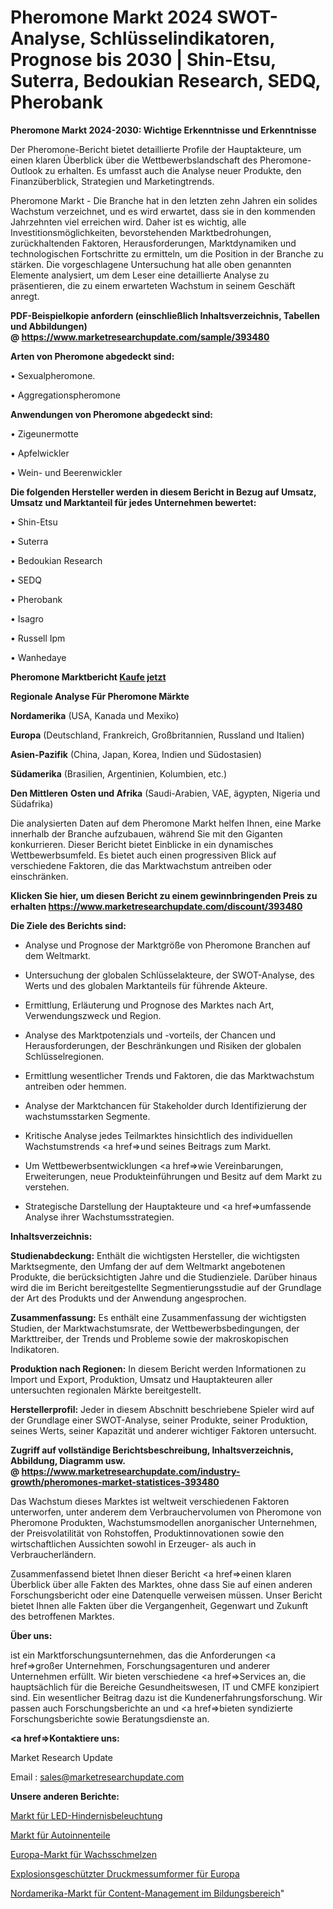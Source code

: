 # Pheromone Markt 2024 SWOT-Analyse, Schlüsselindikatoren, Prognose bis 2030 | Shin-Etsu, Suterra, Bedoukian Research, SEDQ, Pherobank

<strong>Pheromone Markt 2024-2030: Wichtige Erkenntnisse und Erkenntnisse</strong>

Der Pheromone-Bericht bietet detaillierte Profile der Hauptakteure, um einen klaren Überblick über die Wettbewerbslandschaft des Pheromone-Outlook zu erhalten. Es umfasst auch die Analyse neuer Produkte, den Finanzüberblick, Strategien und Marketingtrends.

Pheromone Markt - Die Branche hat in den letzten zehn Jahren ein solides Wachstum verzeichnet, und es wird erwartet, dass sie in den kommenden Jahrzehnten viel erreichen wird. Daher ist es wichtig, alle Investitionsmöglichkeiten, bevorstehenden Marktbedrohungen, zurückhaltenden Faktoren, Herausforderungen, Marktdynamiken und technologischen Fortschritte zu ermitteln, um die Position in der Branche zu stärken. Die vorgeschlagene Untersuchung hat alle oben genannten Elemente analysiert, um dem Leser eine detaillierte Analyse zu präsentieren, die zu einem erwarteten Wachstum in seinem Geschäft anregt.

<strong><b>PDF-Beispielkopie anfordern (einschließlich Inhaltsverzeichnis, Tabellen und Abbildungen) @ </b></strong><strong><a href=https://www.marketresearchupdate.com/sample/393480><strong>https://www.marketresearchupdate.com/sample/393480</u></a></strong></strong>

<strong>Arten von Pheromone abgedeckt sind:</strong>

• Sexualpheromone.

• Aggregationspheromone

<strong>Anwendungen von Pheromone abgedeckt sind:</strong>

• Zigeunermotte

• Apfelwickler

• Wein- und Beerenwickler

<strong>Die folgenden Hersteller werden in diesem Bericht in Bezug auf Umsatz, Umsatz und Marktanteil für jedes Unternehmen bewertet:</strong>

• Shin-Etsu

• Suterra

• Bedoukian Research

• SEDQ

• Pherobank

• Isagro

• Russell Ipm

• Wanhedaye

<strong>Pheromone Marktbericht <a href=https://www.marketresearchupdate.com/buynow/393480>Kaufe jetzt</a></strong>

<strong>Regionale Analyse Für Pheromone Märkte</strong>

<strong>Nordamerika</strong> (USA, Kanada und Mexiko)

<strong>Europa</strong> (Deutschland, Frankreich, Großbritannien, Russland und Italien)

<strong>Asien-Pazifik</strong> (China, Japan, Korea, Indien und Südostasien)

<strong>Südamerika</strong> (Brasilien, Argentinien, Kolumbien, etc.)

<strong>Den Mittleren</strong> <strong>Osten und Afrika</strong> (Saudi-Arabien, VAE, ägypten, Nigeria und Südafrika)

Die analysierten Daten auf dem Pheromone Markt helfen Ihnen, eine Marke innerhalb der Branche aufzubauen, während Sie mit den Giganten konkurrieren. Dieser Bericht bietet Einblicke in ein dynamisches Wettbewerbsumfeld. Es bietet auch einen progressiven Blick auf verschiedene Faktoren, die das Marktwachstum antreiben oder einschränken.

<strong>Klicken Sie hier, um diesen Bericht zu einem gewinnbringenden Preis zu erhalten
</strong><strong><a href=https://www.marketresearchupdate.com/discount/393480>https://www.marketresearchupdate.com/discount/393480</b></u></strong></a>

<strong>Die Ziele des Berichts sind:</strong>

- Analyse und Prognose der Marktgröße von Pheromone Branchen auf dem Weltmarkt.

- Untersuchung der globalen Schlüsselakteure, der SWOT-Analyse, des Werts und des globalen Marktanteils für führende Akteure.

- Ermittlung, Erläuterung und Prognose des Marktes nach Art, Verwendungszweck und Region.

- Analyse des Marktpotenzials und -vorteils, der Chancen und Herausforderungen, der Beschränkungen und Risiken der globalen Schlüsselregionen.

- Ermittlung wesentlicher Trends und Faktoren, die das Marktwachstum antreiben oder hemmen.

- Analyse der Marktchancen für Stakeholder durch Identifizierung der wachstumsstarken Segmente.

- Kritische Analyse jedes Teilmarktes hinsichtlich des individuellen Wachstumstrends <a href=>und</a> seines Beitrags zum Markt.

- Um Wettbewerbsentwicklungen <a href=>wie</a> Vereinbarungen, Erweiterungen, neue Produkteinführungen und Besitz auf dem Markt zu verstehen.

- Strategische Darstellung der Hauptakteure und <a href=>umfas</a>sende Analyse ihrer Wachstumsstrategien.

<strong>Inhaltsverzeichnis:</strong>

<strong>Studienabdeckung:</strong> Enthält die wichtigsten Hersteller, die wichtigsten Marktsegmente, den Umfang der auf dem Weltmarkt angebotenen Produkte, die berücksichtigten Jahre und die Studienziele. Darüber hinaus wird die im Bericht bereitgestellte Segmentierungsstudie auf der Grundlage der Art des Produkts und der Anwendung angesprochen.

<strong>Zusammenfassung:</strong> Es enthält eine Zusammenfassung der wichtigsten Studien, der Marktwachstumsrate, der Wettbewerbsbedingungen, der Markttreiber, der Trends und Probleme sowie der makroskopischen Indikatoren.

<strong>Produktion nach Regionen:</strong> In diesem Bericht werden Informationen zu Import und Export, Produktion, Umsatz und Hauptakteuren aller untersuchten regionalen Märkte bereitgestellt.

<strong>Herstellerprofil:</strong> Jeder in diesem Abschnitt beschriebene Spieler wird auf der Grundlage einer SWOT-Analyse, seiner Produkte, seiner Produktion, seines Werts, seiner Kapazität und anderer wichtiger Faktoren untersucht.

<strong><b>Zugriff auf vollständige Berichtsbeschreibung, Inhaltsverzeichnis, Abbildung, Diagramm usw. @ </b></strong><strong><a href=https://www.marketresearchupdate.com/industry-growth/pheromones-market-statistices-393480>https://www.marketresearchupdate.com/industry-growth/pheromones-market-statistices-393480</a></strong>

Das Wachstum dieses Marktes ist weltweit verschiedenen Faktoren unterworfen, unter anderem dem Verbrauchervolumen von Pheromone von Pheromone Produkten, Wachstumsmodellen anorganischer Unternehmen, der Preisvolatilität von Rohstoffen, Produktinnovationen sowie den wirtschaftlichen Aussichten sowohl in Erzeuger- als auch in Verbraucherländern.

Zusammenfassend bietet Ihnen dieser Bericht <a href=>einen</a> klaren Überblick über alle Fakten des Marktes, ohne dass Sie auf einen anderen Forschungsbericht oder eine Datenquelle verweisen müssen. Unser Bericht bietet Ihnen alle Fakten über die Vergangenheit, Gegenwart und Zukunft des betroffenen Marktes.

<strong>Über uns:</strong>

 ist ein Marktforschungsunternehmen, das die Anforderungen <a href=>großer</a> Unternehmen, Forschungsagenturen und anderer Unternehmen erfüllt. Wir bieten verschiedene <a href=>Services</a> an, die hauptsächlich für die Bereiche Gesundheitswesen, IT und CMFE konzipiert sind. Ein wesentlicher Beitrag dazu ist die Kundenerfahrungsforschung. Wir passen auch Forschungsberichte an und <a href=>bieten</a> syndizierte Forschungsberichte sowie Beratungsdienste an.

<strong><a href=>Kontaktiere uns:</a></strong>

Market Research Update

Email : sales@marketresearchupdate.com

<strong>Unsere anderen Berichte:</strong>

<a href=https://www.linkedin.com/pulse/led-obstruct-lighting-market-analysis-understanding-current>Markt für LED-Hindernisbeleuchtung</a>

<a href=https://www.linkedin.com/pulse/auto-interior-parts-market-size-emerging-trends-consumption>Markt für Autoinnenteile</a>

<a href=https://www.linkedin.com/pulse/europe-wax-melts-market-size-opportunities-development>Europa-Markt für Wachsschmelzen</a>

<a href=https://www.linkedin.com/pulse/europe-explosion-proof-pressure-transmitter>Explosionsgeschützter Druckmessumformer für Europa</a>

<a href=https://www.linkedin.com/pulse/north-america-education-content-management-market>Nordamerika-Markt für Content-Management im Bildungsbereich</a>"
